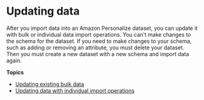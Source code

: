 # Updating data<a name="updating-datasets"></a>

After you import data into an Amazon Personalize dataset, you can update it with bulk or individual data import operations\. You can't make changes to the schema for the dataset\. If you need to make changes to your schema, such as adding or removing an attribute, you must delete your dataset\. Then you must create a new dataset with a new schema and import data again\. 

**Topics**
+ [Updating existing bulk data](updating-existing-bulk-data.md)
+ [Updating data with individual import operations](updating-data-individually.md)